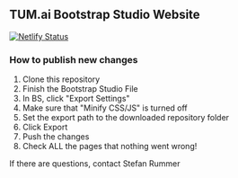 ## TUM.ai Bootstrap Studio Website
[![Netlify Status](https://api.netlify.com/api/v1/badges/aa612d45-6e1e-4d8c-820b-4ea2f1eaf5ae/deploy-status)](https://app.netlify.com/sites/hopeful-poincare-d0e8c5/deploys)

### How to publish new changes

1. Clone this repository
2. Finish the Bootstrap Studio File
3. In BS, click "Export Settings"
4. Make sure that "Minify CSS/JS" is turned off
5. Set the export path to the downloaded repository folder
6. Click Export
7. Push the changes
8. Check ALL the pages that nothing went wrong!

If there are questions, contact Stefan Rummer
 
